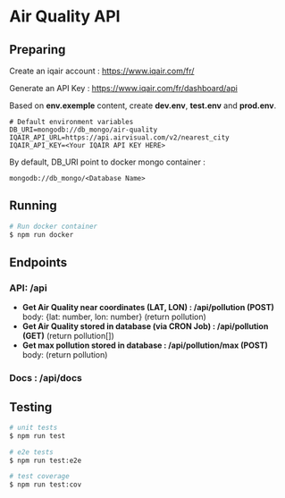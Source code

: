 # Air Quality API

## Preparing
Create an iqair account : https://www.iqair.com/fr/

Generate an API Key : https://www.iqair.com/fr/dashboard/api

Based on **env.exemple** content, create **dev.env**, **test.env** and **prod.env**.

```
# Default environment variables
DB_URI=mongodb://db_mongo/air-quality
IQAIR_API_URL=https://api.airvisual.com/v2/nearest_city
IQAIR_API_KEY=<Your IQAIR API KEY HERE>
```

By default, DB_URI point to docker mongo container :
```
mongodb://db_mongo/<Database Name>
```

## Running
```bash
# Run docker container
$ npm run docker
```

## Endpoints
### API: /api
* **Get Air Quality near coordinates (LAT, LON) : /api/pollution (POST)** body: {lat: number, lon: number} (return pollution)
* **Get Air Quality stored in database (via CRON Job) : /api/pollution (GET)** (return pollution[])
* **Get max pollution stored in database : /api/pollution/max (POST)** body: (return pollution)

### Docs : /api/docs

## Testing

```bash
# unit tests
$ npm run test

# e2e tests
$ npm run test:e2e

# test coverage
$ npm run test:cov
```